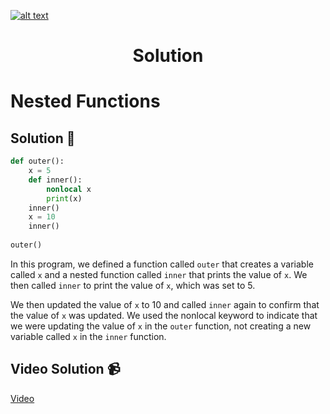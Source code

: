 <a href="https://www.core-code.io/">

![alt text](https://uploads-ssl.webflow.com/5eb2f56932c3562feab232e3/5f73550d00249e7e96c9f3de_Logo.png 'corecodeio')

</a>

<h1 align="center">Solution</h1>

# Nested Functions



## Solution 🏁
    
```python
def outer():
    x = 5
    def inner():
        nonlocal x
        print(x)
    inner()
    x = 10
    inner()
    
outer() 
```

In this program, we defined a function called `outer` that creates a variable called `x` and a nested function called `inner` that prints the value of `x`. We then called `inner` to print the value of `x`, which was set to 5.

We then updated the value of `x` to 10 and called `inner` again to confirm that the value of `x` was updated. We used the nonlocal keyword to indicate that we were updating the value of `x` in the `outer` function, not creating a new variable called `x` in the `inner` function.

## Video Solution 📹

[Video](https://drive.google.com/file/d/1He02i90Mupv7RgHwcPUzdQgC-xdgwa9d/view?usp=share_link)